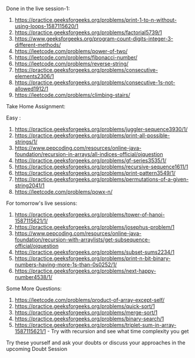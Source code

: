 Done in the live session-1:

1. https://practice.geeksforgeeks.org/problems/print-1-to-n-without-using-loops-1587115620/1
2. https://practice.geeksforgeeks.org/problems/factorial5739/1
3. https://www.geeksforgeeks.org/program-count-digits-integer-3-different-methods/
4. https://leetcode.com/problems/power-of-two/
5. https://leetcode.com/problems/fibonacci-number/
6. https://leetcode.com/problems/reverse-string/
7. https://practice.geeksforgeeks.org/problems/consecutive-elements2306/1
8. https://practice.geeksforgeeks.org/problems/consecutive-1s-not-allowed1912/1
9. https://leetcode.com/problems/climbing-stairs/

Take Home Assignment:

Easy :

1.  https://practice.geeksforgeeks.org/problems/juggler-sequence3930/1/
2.  https://practice.geeksforgeeks.org/problems/print-all-possible-strings/1/
3.  https://www.pepcoding.com/resources/online-java-foundation/recursion-in-arrays/all-indices-official/ojquestion
4.  https://practice.geeksforgeeks.org/problems/gf-series3535/1/
5.  https://practice.geeksforgeeks.org/problems/recursive-sequence1611/1
6.  https://practice.geeksforgeeks.org/problems/print-pattern3549/1/
7.  https://practice.geeksforgeeks.org/problems/permutations-of-a-given-string2041/1
8.  https://leetcode.com/problems/powx-n/

For tomorrow's live sessions:

1. https://practice.geeksforgeeks.org/problems/tower-of-hanoi-1587115621/1/
2. https://practice.geeksforgeeks.org/problems/josephus-problem/1
3. https://www.pepcoding.com/resources/online-java-foundation/recursion-with-arraylists/get-subsequence-official/ojquestion
4. https://practice.geeksforgeeks.org/problems/subset-sums2234/1
5. https://practice.geeksforgeeks.org/problems/print-n-bit-binary-numbers-having-more-1s-than-0s0252/1/
6. https://practice.geeksforgeeks.org/problems/next-happy-number4538/1/

Some More Questions:

1. https://leetcode.com/problems/product-of-array-except-self/
2. https://practice.geeksforgeeks.org/problems/quick-sort/1
3. https://practice.geeksforgeeks.org/problems/merge-sort/1
4. https://practice.geeksforgeeks.org/problems/binary-search/1
5. https://practice.geeksforgeeks.org/problems/triplet-sum-in-array-1587115621/1 - Try with recursion and see what time complexity you get

Try these yourself and ask your doubts or discuss your approaches in the upcoming Doubt Session
